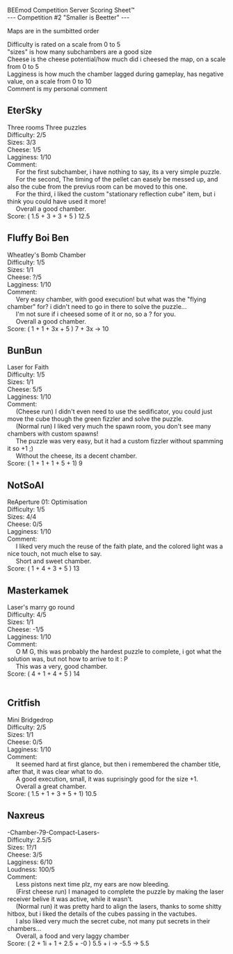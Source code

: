 BEEmod Competition Server Scoring Sheet:tm:<br>
 --- Competition #2 "Smaller is Beetter" ---


Maps are in the sumbitted order

Difficulty is rated on a scale from 0 to 5<br>
"sizes" is how many subchambers are a good size<br>
Cheese is the cheese potential/how much did i cheesed the map, on a scale from 0 to 5<br>
Lagginess is how much the chamber lagged during gameplay, has negative value, on a scale from 0 to 10<br>
Comment is my personal comment

EterSky
- 
Three rooms Three puzzles<br>
Difficulty: 2/5<br>
Sizes: 3/3<br>
Cheese: 1/5<br>
Lagginess: 1/10<br>
Comment:<br>
&nbsp;&nbsp;&nbsp;&nbsp;	For the first subchamber, i have nothing to say, its a very simple puzzle.<br>
&nbsp;&nbsp;&nbsp;&nbsp;	For the second, The timing of the pellet can easely be messed up, and also the cube from the previus room can be moved to this one.<br>
&nbsp;&nbsp;&nbsp;&nbsp;	For the third, i liked the custom "stationary reflection cube" item, but i think you could have used it more!<br>
&nbsp;&nbsp;&nbsp;&nbsp;	Overall a good chamber.<br>
Score: ( 1.5 + 3 + 3 + 5 ) 12.5<br>

Fluffy Boi Ben
-
Wheatley's Bomb Chamber<br>
Difficulty: 1/5<br>
Sizes: 1/1<br>
Cheese: ?/5<br>
Lagginess: 1/10<br>
Comment:<br>
&nbsp;&nbsp;&nbsp;&nbsp;	Very easy chamber, with good execution! but what was the "flying chamber" for? i didn't need to go in there to solve the puzzle...<br>
&nbsp;&nbsp;&nbsp;&nbsp;	I'm not sure if i cheesed some of it or no, so a ? for you.<br>
&nbsp;&nbsp;&nbsp;&nbsp;	Overall a good chamber.<br>
Score: ( 1 + 1 + 3x + 5 ) 7 + 3x -> 10<br>

BunBun
-
Laser for Faith<br>
Difficulty: 1/5<br>
Sizes: 1/1<br>
Cheese: 5/5<br>
Lagginess: 1/10<br>
Comment:<br>
&nbsp;&nbsp;&nbsp;&nbsp;	(Cheese run) I didn't even need to use the sedificator, you could just move the cube though the green fizzler and solve the puzzle.<br>
&nbsp;&nbsp;&nbsp;&nbsp;	(Normal run) I liked very much the spawn room, you don't see many chambers with custom spawns!<br>
&nbsp;&nbsp;&nbsp;&nbsp;	The puzzle was very easy, but it had a custom fizzler without spamming it so +1 ;)<br>
&nbsp;&nbsp;&nbsp;&nbsp;	Without the cheese, its a decent chamber. <br>
Score: ( 1 + 1 + 1 + 5 + 1) 9<br>

NotSoAI
-
ReAperture 01: Optimisation<br>
Difficulty: 1/5<br>
Sizes: 4/4<br>
Cheese: 0/5<br>
Lagginess: 1/10<br>
Comment:<br>
&nbsp;&nbsp;&nbsp;&nbsp;	I liked very much the reuse of the faith plate, and the colored light was a nice touch, not much else to say.<br>
&nbsp;&nbsp;&nbsp;&nbsp;	Short and sweet chamber.<br>
Score: ( 1 + 4 + 3 + 5 ) 13<br>

Masterkamek
-
Laser's marry go round<br>
Difficulty: 4/5<br>
Sizes: 1/1<br>
Cheese: -1/5<br>
Lagginess: 1/10<br>
Comment:<br>
&nbsp;&nbsp;&nbsp;&nbsp;	O M G, this was probably the hardest puzzle to complete, i got what the solution was, but not how to arrive to it : P<br>
&nbsp;&nbsp;&nbsp;&nbsp;	This was a very, good chamber.<br>
Score: ( 4 + 1 + 4 + 5 ) 14<br><br>

Critfish
-
Mini Bridgedrop<br>
Difficulty: 2/5<br>
Sizes: 1/1<br>
Cheese: 0/5<br>
Lagginess: 1/10<br>
Comment:<br>
&nbsp;&nbsp;&nbsp;&nbsp;	It seemed hard at first glance, but then i remembered the chamber title, after that, it was clear what to do.<br>
&nbsp;&nbsp;&nbsp;&nbsp;	A good execution, small, it was suprisingly good for the size +1.<br>
&nbsp;&nbsp;&nbsp;&nbsp;	Overall a great chamber. <br>
Score: ( 1.5 + 1 + 3 + 5 + 1) 10.5<br>

Naxreus
-
-Chamber-79-Compact-Lasers-<br>
Difficulty: 2.5/5<br>
Sizes: 1?/1<br>
Cheese: 3/5<br>
Lagginess: 6/10<br>
Loudness: 100/5<br>
Comment:<br>
&nbsp;&nbsp;&nbsp;&nbsp;	Less pistons next time plz, my ears are now bleeding.<br>
&nbsp;&nbsp;&nbsp;&nbsp;	(First cheese run) I managed to complete the puzzle by making the laser receiver belive it was active, while it wasn't.<br>
&nbsp;&nbsp;&nbsp;&nbsp;	(Normal run) it was pretty hard to align the lasers, thanks to some shitty hitbox, but i liked the details of the cubes passing in the vactubes.<br>
&nbsp;&nbsp;&nbsp;&nbsp;	I also liked very much the secret cube, not many put secrets in their chambers...<br>
&nbsp;&nbsp;&nbsp;&nbsp;	Overall, a food and very laggy chamber<br>
Score: ( 2 + 1i + 1 + 2.5 + -0 ) 5.5 + i -> -5.5 -> 5.5<br>

